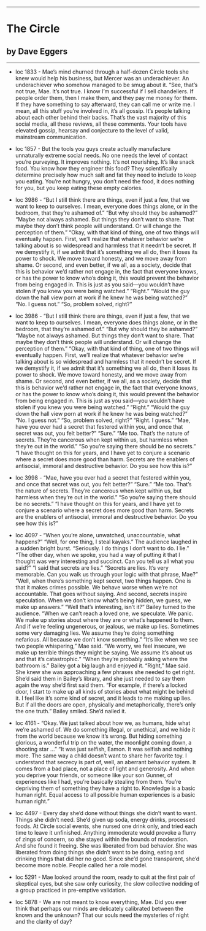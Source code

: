 
---
#  The Circle
## by Dave Eggers
---

 - loc 1833 - Mae’s mind churned through a half-dozen Circle tools she knew would help his business, but Mercer was an underachiever. An underachiever who somehow managed to be smug about it. “See, that’s not true, Mae. It’s not true. I know I’m successful if I sell chandeliers. If people order them, then I make them, and they pay me money for them. If they have something to say afterward, they can call me or write me. I mean, all this stuff you’re involved in, it’s all gossip. It’s people talking about each other behind their backs. That’s the vast majority of this social media, all these reviews, all these comments. Your tools have elevated gossip, hearsay and conjecture to the level of valid, mainstream communication.

 - loc 1857 - But the tools you guys create actually manufacture unnaturally extreme social needs. No one needs the level of contact you’re purveying. It improves nothing. It’s not nourishing. It’s like snack food. You know how they engineer this food? They scientifically determine precisely how much salt and fat they need to include to keep you eating. You’re not hungry, you don’t need the food, it does nothing for you, but you keep eating these empty calories.

 - loc 3986 - “But I still think there are things, even if just a few, that we want to keep to ourselves. I mean, everyone does things alone, or in the bedroom, that they’re ashamed of.” “But why should they be ashamed?” “Maybe not always ashamed. But things they don’t want to share. That maybe they don’t think people will understand. Or will change the perception of them.” “Okay, with that kind of thing, one of two things will eventually happen. First, we’ll realize that whatever behavior we’re talking about is so widespread and harmless that it needn’t be secret. If we demystify it, if we admit that it’s something we all do, then it loses its power to shock. We move toward honesty, and we move away from shame. Or second, and even better, if we all, as a society, decide that this is behavior we’d rather not engage in, the fact that everyone knows, or has the power to know who’s doing it, this would prevent the behavior from being engaged in. This is just as you said—you wouldn’t have stolen if you knew you were being watched.” “Right.” “Would the guy down the hall view porn at work if he knew he was being watched?” “No. I guess not.” “So, problem solved, right?”

 - loc 3986 - “But I still think there are things, even if just a few, that we want to keep to ourselves. I mean, everyone does things alone, or in the bedroom, that they’re ashamed of.” “But why should they be ashamed?” “Maybe not always ashamed. But things they don’t want to share. That maybe they don’t think people will understand. Or will change the perception of them.” “Okay, with that kind of thing, one of two things will eventually happen. First, we’ll realize that whatever behavior we’re talking about is so widespread and harmless that it needn’t be secret. If we demystify it, if we admit that it’s something we all do, then it loses its power to shock. We move toward honesty, and we move away from shame. Or second, and even better, if we all, as a society, decide that this is behavior we’d rather not engage in, the fact that everyone knows, or has the power to know who’s doing it, this would prevent the behavior from being engaged in. This is just as you said—you wouldn’t have stolen if you knew you were being watched.” “Right.” “Would the guy down the hall view porn at work if he knew he was being watched?” “No. I guess not.” “So, problem solved, right?” “Right. I guess.” “Mae, have you ever had a secret that festered within you, and once that secret was out, you felt better?” “Sure.” “Me too. That’s the nature of secrets. They’re cancerous when kept within us, but harmless when they’re out in the world.” “So you’re saying there should be no secrets.” “I have thought on this for years, and I have yet to conjure a scenario where a secret does more good than harm. Secrets are the enablers of antisocial, immoral and destructive behavior. Do you see how this is?”

 - loc 3998 - “Mae, have you ever had a secret that festered within you, and once that secret was out, you felt better?” “Sure.” “Me too. That’s the nature of secrets. They’re cancerous when kept within us, but harmless when they’re out in the world.” “So you’re saying there should be no secrets.” “I have thought on this for years, and I have yet to conjure a scenario where a secret does more good than harm. Secrets are the enablers of antisocial, immoral and destructive behavior. Do you see how this is?”

 - loc 4097 - “When you’re alone, unwatched, unaccountable, what happens?” “Well, for one thing, I steal kayaks.” The audience laughed in a sudden bright burst. “Seriously. I do things I don’t want to do. I lie.” “The other day, when we spoke, you had a way of putting it that I thought was very interesting and succinct. Can you tell us all what you said?” “I said that secrets are lies.” “Secrets are lies. It’s very memorable. Can you walk us through your logic with that phrase, Mae?” “Well, when there’s something kept secret, two things happen. One is that it makes crimes possible. We behave worse when we’re not accountable. That goes without saying. And second, secrets inspire speculation. When we don’t know what’s being hidden, we guess, we make up answers.” “Well that’s interesting, isn’t it?” Bailey turned to the audience. “When we can’t reach a loved one, we speculate. We panic. We make up stories about where they are or what’s happened to them. And if we’re feeling ungenerous, or jealous, we make up lies. Sometimes some very damaging lies. We assume they’re doing something nefarious. All because we don’t know something.” “It’s like when we see two people whispering,” Mae said. “We worry, we feel insecure, we make up terrible things they might be saying. We assume it’s about us and that it’s catastrophic.” “When they’re probably asking where the bathroom is.” Bailey got a big laugh and enjoyed it. “Right,” Mae said. She knew she was approaching a few phrases she needed to get right. She’d said them in Bailey’s library, and she just needed to say them again the way she’d first said them. “For example, if there’s a locked door, I start to make up all kinds of stories about what might be behind it. I feel like it’s some kind of secret, and it leads to me making up lies. But if all the doors are open, physically and metaphorically, there’s only the one truth.” Bailey smiled. She’d nailed it.

 - loc 4161 - “Okay. We just talked about how we, as humans, hide what we’re ashamed of. We do something illegal, or unethical, and we hide it from the world because we know it’s wrong. But hiding something glorious, a wonderful trip on the water, the moonlight coming down, a shooting star …” “It was just selfish, Eamon. It was selfish and nothing more. The same way a child doesn’t want to share her favorite toy. I understand that secrecy is part of, well, an aberrant behavior system. It comes from a bad place, not a place of light and generosity. And when you deprive your friends, or someone like your son Gunner, of experiences like I had, you’re basically stealing from them. You’re depriving them of something they have a right to. Knowledge is a basic human right. Equal access to all possible human experiences is a basic human right.”

 - loc 4497 - Every day she’d done without things she didn’t want to want. Things she didn’t need. She’d given up soda, energy drinks, processed foods. At Circle social events, she nursed one drink only, and tried each time to leave it unfinished. Anything immoderate would provoke a flurry of zings of concern, so she stayed within the bounds of moderation. And she found it freeing. She was liberated from bad behavior. She was liberated from doing things she didn’t want to be doing, eating and drinking things that did her no good. Since she’d gone transparent, she’d become more noble. People called her a role model.

 - loc 5291 - Mae looked around the room, ready to quit at the first pair of skeptical eyes, but she saw only curiosity, the slow collective nodding of a group practiced in pre-emptive validation.

 - loc 5878 - We are not meant to know everything, Mae. Did you ever think that perhaps our minds are delicately calibrated between the known and the unknown? That our souls need the mysteries of night and the clarity of day?


